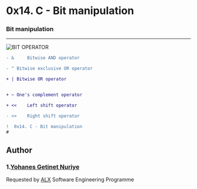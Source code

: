 # 0x14. C - Bit manipulation

### Bit manipulation
------------------

![BIT OPERATOR](https://s3.amazonaws.com/intranet-projects-files/holbertonschool-low_level_programming/232/bitwise.PNG)

<p>

```diff
- &     Bitwise AND operator

- ^	Bitwise exclusive OR operator

+ |	Bitwise OR operator


+ ~	One's complement operator

+ <<	Left shift operator

- >>	Right shift operator

!  0x14. C - Bit manipulation
#
```
## Author

<h3>


1.[Yohanes Getinet Nuriye](https://github.com/YohanesGetinet1)




</h3>


Requested by [ALX](https://www.alxafrica.com/software-engineering-2022 ) Software Engineering Programme


